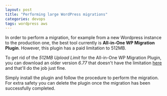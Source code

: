 ```yaml
---
layout: post
title: "Performing large WordPress migrations"
categories: devops
tags: wordpress aws
---
```


In order to perform a migration, for example from a new Wordpress instance to the production one, the best tool currently is **All-in-One WP Migration Plugin**. However, this plugin has a paid limitation to 512MB.

To get rid of the *512MB Upload Limit* for the All-in-One WP Migration Plugin, you can download an older version *6.77* that doesn't have the limitation [here](https://www.onepagezen.com/all-in-one-wp-migration-unlimited-extension-free/) and that'll do the job just fine.

Simply install the plugin and follow the procedure to perform the migration. For extra safety you can delete the plugin once the migration has been successfully completed.
